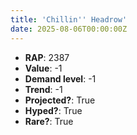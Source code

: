 ```yaml
---
title: 'Chillin'' Headrow'
date: 2025-08-06T00:00:00Z
---
```

- **RAP**: 2387
- **Value**: -1
- **Demand level**: -1
- **Trend**: -1
- **Projected?**: True
- **Hyped?**: True
- **Rare?**: True
